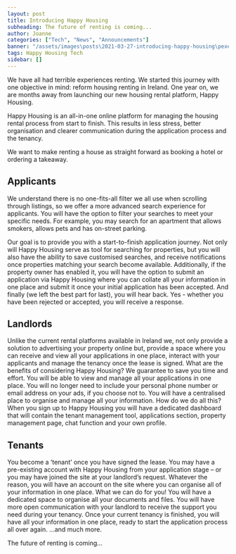 ```yaml
---
layout: post
title: Introducing Happy Housing
subheading: The future of renting is coming...
author: Joanne
categories: ["Tech", "News", "Announcements"]
banner: "/assets/images\posts\2021-03-27-introducing-happy-housing\pexels-fauxels-3182784.jpg"
tags: Happy Housing Tech
sidebar: []
---
```


We have all had terrible experiences renting. We started this journey with one objective in mind: reform housing renting in Ireland. One year on, we are months away from launching our new housing rental platform, Happy Housing.

Happy Housing is an all-in-one online platform for managing the housing rental process from start to finish. This results in less stress, better organisation and clearer communication during the application process and the tenancy. 

We want to make renting a house as straight forward as booking a hotel or ordering a takeaway. 

## Applicants

We understand there is no one-fits-all filter we all use when scrolling through listings, so we offer a more advanced search experience for applicants. You will have the option to filter your searches to meet your specific needs. For example, you may search for an apartment that allows smokers, allows pets and has on-street parking.

Our goal is to provide you with a start-to-finish application journey. Not only will Happy Housing serve as tool for searching for properties, but you will also have the ability to save customised searches, and receive notifications once properties matching your search become available. Additionally, if the property owner has enabled it, you will have the option to submit an application via Happy Housing where you can collate all your information in one place and submit it once your initial application has been accepted. And finally (we left the best part for last), you will hear back. Yes - whether you have been rejected or accepted, you will receive a response. 

## Landlords

Unlike the current rental platforms available in Ireland we, not only provide a solution to advertising your property online but, provide a space where you can receive and view all your applications in one place, interact with your applicants and manage the tenancy once the lease is signed.
What are the benefits of considering Happy Housing?
We guarantee to save you time and effort.
You will be able to view and manage all your applications in one place.
You will no longer need to include your personal phone number or email address on your ads, if you choose not to.
You will have a centralised place to organise and manage all your information.
How do we do all this?
When you sign up to Happy Housing you will have a dedicated dashboard that will contain the tenant management tool, applications section, property management page, chat function and your own profile.

## Tenants 

You become a ‘tenant’ once you have signed the lease. 
You may have a pre-existing account with Happy Housing from your application stage – or you may have joined the site at your landlord’s request. Whatever the reason, you will have an account on the site where you can organise all of your information in one place. 
What we can do for you!
You will have a dedicated space to organise all your documents and files.
You will have more open communication with your landlord to receive the support you need during your tenancy.
Once your current tenancy is finished, you will have all your information in one place, ready to start the application process all over again.
…and much more.

The future of renting is coming…


